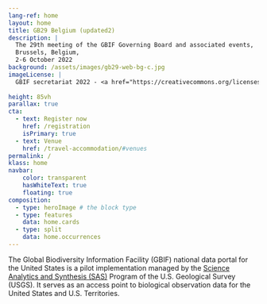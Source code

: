 ```yaml
---
lang-ref: home
layout: home
title: GB29 Belgium (updated2)
description: |
  The 29th meeting of the GBIF Governing Board and associated events,  
  Brussels, Belgium,  
  2-6 October 2022
background: /assets/images/gb29-web-bg-c.jpg
imageLicense: |
  GBIF secretariat 2022 - <a href="https://creativecommons.org/licenses/by/4.0/">CC-BY 4.0</a>
  
height: 85vh
parallax: true
cta:
  - text: Register now
    href: /registration
    isPrimary: true
  - text: Venue
    href: /travel-accommodation/#venues
permalink: /
klass: home
navbar:
    color: transparent
    hasWhiteText: true
    floating: true
composition:
  - type: heroImage # the block type
  - type: features
    data: home.cards
  - type: split
    data: home.occurrences
---
```


The Global Biodiversity Information Facility (GBIF) national data portal for the United States is a pilot implementation managed by the [Science Analytics and Synthesis (SAS)](https://www.usgs.gov/core-science-systems/science-analytics-and-synthesis) Program of the U.S. Geological Survey (USGS). It serves as an access point to biological observation data for the United States and U.S. Territories.  
 


